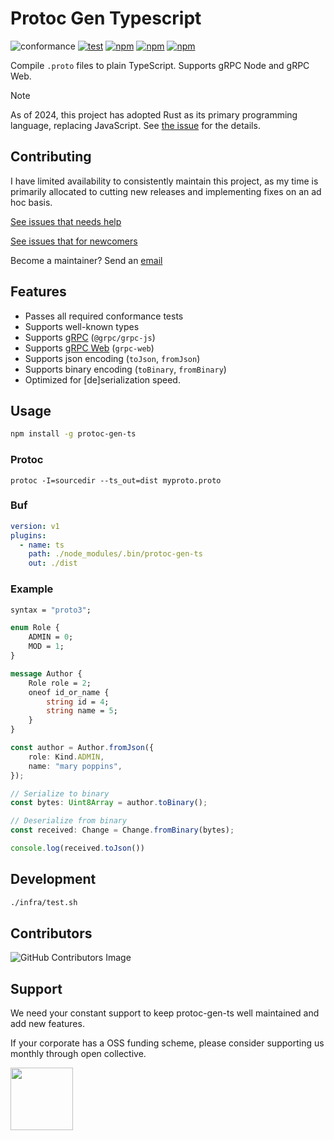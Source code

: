 # Protoc Gen Typescript 

![conformance](https://img.shields.io/badge/dynamic/json?url=https%3A%2F%2Fraw.githubusercontent.com%2Fthesayyn%2Fprotoc-gen-ts%2Frust-rewrite%2Finfra%2Fstats.json&query=percentile&suffix=%25&label=conformance)
[![test](https://github.com/thesayyn/protoc-gen-ts/actions/workflows/test.yaml/badge.svg)](https://github.com/thesayyn/protoc-gen-ts/actions/workflows/test.yaml)
[![npm](https://img.shields.io/npm/v/protoc-gen-ts)](https://www.npmjs.com/package/protoc-gen-ts?activeTab=versions)
[![npm](https://img.shields.io/npm/dm/protoc-gen-ts)](https://www.npmjs.com/package/protoc-gen-ts?activeTab=versions)
[![npm](https://opencollective.com/protoc-gen-ts/tiers/backer/badge.svg?label=Backer&color=brightgreen)](https://opencollective.com/protoc-gen-ts)

Compile `.proto` files to plain TypeScript. Supports gRPC Node and gRPC Web.

> [!NOTE] 
> As of 2024, this project has adopted Rust as its primary programming language, replacing JavaScript.
> See [the issue](https://github.com/thesayyn/protoc-gen-ts/issues/255) for the details.

## Contributing

I have limited availability to consistently maintain this project, as my time is primarily allocated to cutting new releases and implementing fixes on an ad hoc basis.

[See issues that needs help](https://github.com/thesayyn/protoc-gen-ts/issues?q=is%3Aopen+is%3Aissue+label%3A%22help+wanted%22)

[See issues that for newcomers](https://github.com/thesayyn/protoc-gen-ts/issues?q=is%3Aopen+is%3Aissue+label%3A%22good+first+issue%22)
 
Become a maintainer? Send an [email](mailto:thesayyn@gmail.com?subject=Become%20a%20maintainer)

## Features

- Passes all required conformance tests
- Supports well-known types
- Supports [gRPC](docs/rpc.md) (`@grpc/grpc-js`)
- Supports [gRPC Web](docs/rpc.md) (`grpc-web`)
- Supports json encoding (`toJson`, `fromJson`)
- Supports binary encoding (`toBinary`, `fromBinary`)
- Optimized for [de]serialization speed.

## Usage

```sh
npm install -g protoc-gen-ts
```

### Protoc

```properties
protoc -I=sourcedir --ts_out=dist myproto.proto
```

### Buf
```yaml
version: v1
plugins:
  - name: ts
    path: ./node_modules/.bin/protoc-gen-ts
    out: ./dist
```

### Example

```proto
syntax = "proto3";

enum Role {
    ADMIN = 0;
    MOD = 1;
}

message Author {
    Role role = 2;
    oneof id_or_name {
        string id = 4;
        string name = 5;
    }
}
```


```typescript
const author = Author.fromJson({
    role: Kind.ADMIN,
    name: "mary poppins",
});

// Serialize to binary
const bytes: Uint8Array = author.toBinary();

// Deserialize from binary
const received: Change = Change.fromBinary(bytes);

console.log(received.toJson())
```

## Development

```sh
./infra/test.sh
```

## Contributors

![GitHub Contributors Image](https://contrib.rocks/image?repo=thesayyn/protoc-gen-ts)

## Support

We need your constant support to keep protoc-gen-ts well maintained and add new features.

If your corporate has a OSS funding scheme, please consider supporting us monthly through open collective.

<a href="https://opencollective.com/protoc-gen-ts">
<img height="100px" src="https://opencollective.com/protoc-gen-ts/tiers/backer.svg?avatarHeight=36">
</a>
